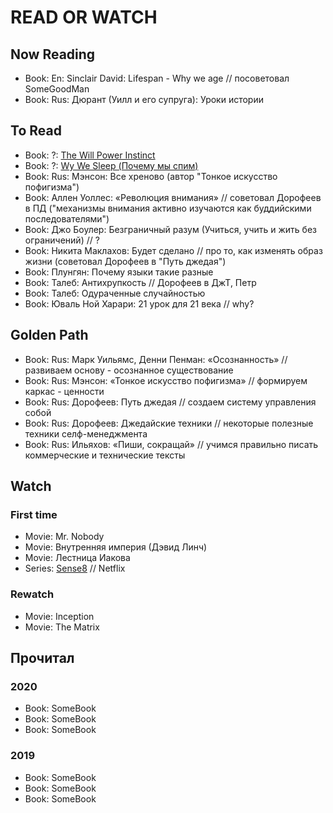 # READ OR WATCH

## Now Reading

- Book: En: Sinclair David: Lifespan - Why we age // посоветовал SomeGoodMan
- Book: Rus: Дюрант (Уилл и его супруга): Уроки истории

## To Read

- Book: ?: [The Will Power Instinct](http://www.mann-ivanov-ferber.ru/books/mif/thewillpowerinstinct)
- Book: ?: [Wy We Sleep (Почему мы спим)](https://www.kobo.com/ww/en/ebook/why-we-sleep)
- Book: Rus: Мэнсон: Все хреново (автор "Тонкое искусство пофигизма")
- Book: Аллен Уоллеc: «Революция внимания» // советовал Дорофеев в ПД ("механизмы внимания активно изучаются как буддийскими последователями")
- Book: Джо Боулер: Безграничный разум (Учиться, учить и жить без ограничений) // ?
- Book: Никита Маклахов: Будет сделано // про то, как изменять образ жизни (советовал Дорофеев в "Путь джедая")
- Book: Плунгян: Почему языки такие разные
- Book: Талеб: Антихрупкость // Дорофеев в ДжТ, Петр
- Book: Талеб: Одураченные случайностью
- Book: Юваль Ной Харари: 21 урок для 21 века // why?

## Golden Path

- Book: Rus: Марк Уильямс, Денни Пенман: «Осознанность» // развиваем основу - осознанное существование
- Book: Rus: Мэнсон: «Тонкое искусство пофигизма» // формируем каркас - ценности
- Book: Rus: Дорофеев: Путь джедая // создаем систему управления собой
- Book: Rus: Дорофеев: Джедайские техники // некоторые полезные техники селф-менеджмента
- Book: Rus: Ильяхов: «Пиши, сокращай» // учимся правильно писать коммерческие и технические тексты

## Watch

### First time

- Movie: Mr. Nobody
- Movie: Внутренняя империя (Дэвид Линч)
- Movie: Лестница Иакова
- Series: [Sense8](https://www.kinopoisk.ru/film/818707) // Netflix

### Rewatch

- Movie: Inception
- Movie: The Matrix

## Прочитал

### 2020

- Book: SomeBook
- Book: SomeBook
- Book: SomeBook

### 2019

- Book: SomeBook
- Book: SomeBook
- Book: SomeBook

